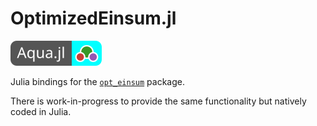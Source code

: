 # OptimizedEinsum.jl

[![Aqua QA](https://raw.githubusercontent.com/JuliaTesting/Aqua.jl/master/badge.svg)](https://github.com/JuliaTesting/Aqua.jl)

Julia bindings for the [`opt_einsum`](https://github.com/dgasmith/opt_einsum.jl) package.

There is work-in-progress to provide the same functionality but natively coded in Julia.
